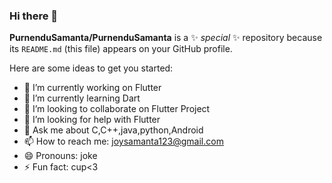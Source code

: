 ### Hi there 👋

**PurnenduSamanta/PurnenduSamanta** is a ✨ _special_ ✨ repository because its `README.md` (this file) appears on your GitHub profile.

Here are some ideas to get you started:

- 🔭 I’m currently working on Flutter
- 🌱 I’m currently learning Dart
- 👯 I’m looking to collaborate on Flutter Project
- 🤔 I’m looking for help with  Flutter 
- 💬 Ask me about C,C++,java,python,Android
- 📫 How to reach me: joysamanta123@gmail.com
- 😄 Pronouns: joke
- ⚡ Fun fact: cup<3

